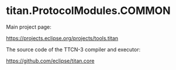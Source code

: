 # titan.ProtocolModules.COMMON

Main project page:

https://projects.eclipse.org/projects/tools.titan

The source code of the TTCN-3 compiler and executor:

https://github.com/eclipse/titan.core
